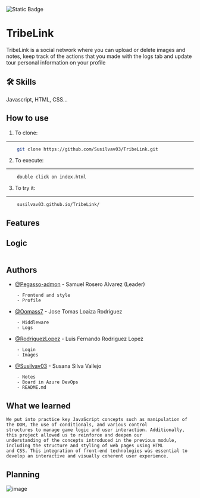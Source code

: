 ![Static Badge](https://img.shields.io/badge/Status-🚧_In_Progress-orange)

# TribeLink

TribeLink is a social network where you can upload or delete images and notes, keep track of the actions 
that you made with the logs tab and update tour personal information on your profile


## 🛠 Skills
Javascript, HTML, CSS...


## How to use

1. To clone:

---
```bash
    git clone https://github.com/Susilvav03/TribeLink.git
```
2. To execute:
---
```
    double click on index.html
```

3. To try it:
---
```
    susilvav03.github.io/TribeLink/
```


## Features



## Logic 

```

```

## Authors

- [@Pegasso-admon](https://github.com/Pegasso-admon) - Samuel Rosero Alvarez (Leader)
```
    - Frontend and style
    - Profile
```
- [@Oomass7](https://github.com/Oomass7) - Jose Tomas Loaiza Rodriguez
```
    - Middleware
    - Logs
```
- [@RodriguezLopez](https://github.com/RodriguezLopez) - Luis Fernando Rodriguez Lopez 
```
    - Login
    - Images
```
- [@Susilvav03](https://github.com/Susilvav03) - Susana Silva Vallejo 
```
    - Notes
    - Board in Azure DevOps
    - README.md
```
## What we learned

```
We put into practice key JavaScript concepts such as manipulation of the DOM, the use of conditionals, and various control
structures to manage game logic and user interaction. Additionally, this project allowed us to reinforce and deepen our
understanding of the concepts introduced in the previous module, including the structure and styling of web pages using HTML
and CSS. This integration of front-end technologies was essential to develop an interactive and visually coherent user experience.

```

## Planning

![image](https://github.com/user-attachments/assets/682e2c79-22e6-496c-8284-090dd33fe389)


